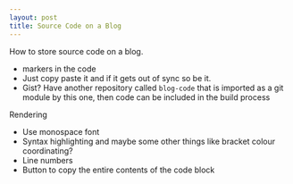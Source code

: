 ```yaml
---
layout: post
title: Source Code on a Blog
---
```


How to store source code on a blog.
- <region> markers in the code
- Just copy paste it and if it gets out of sync so be it.
- Gist? Have another repository called `blog-code` that is imported as a git module by this one, then code can be included in the build process

Rendering
- Use monospace font
- Syntax highlighting and maybe some other things like bracket colour coordinating?
- Line numbers
- Button to copy the entire contents of the code block
